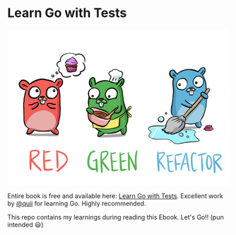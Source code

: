 # Learn Go with Tests

[![Learn Go with Test](https://github.com/quii/learn-go-with-tests/blob/adc905b322a7965988d0d60e8c64f9d0e1b36ad4/red-green-blue-gophers-smaller.png)](https://quii.gitbook.io/learn-go-with-tests)

Entire book is free and available here: [Learn Go with Tests](https://quii.gitbook.io/learn-go-with-tests). Excellent work by [@quii](https://github.com/quii) for learning Go. Highly recommended.


This repo contains my learnings during reading this Ebook. Let's Go!! (pun intended :smiley:)
